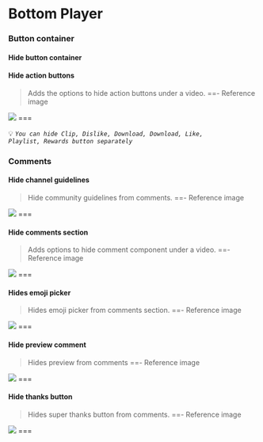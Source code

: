 # Bottom Player</summary>

### Button container

#### Hide button container

#### Hide action buttons
>Adds the options to hide action buttons under a video.
==- Reference image
<img src="https://raw.githubusercontent.com/kazimmt/RVX-Features/website/assets/youtube/bottom-player/hide-button-container.jpg" >
===

💡 <code><i>You can hide Clip, Dislike, Download, Download, Like, Playlist, Rewards button separately</i></code>

### Comments

#### Hide channel guidelines
>Hide community guidelines from comments.
==- Reference image
<img src="https://raw.githubusercontent.com/kazimmt/RVX-Features/website/assets/youtube/bottom-player/hide-channel-guidelines.jpg" >
===

#### Hide comments section
>Adds options to hide comment component under a video.
==- Reference image
<img src="https://raw.githubusercontent.com/kazimmt/RVX-Features/website/assets/youtube/bottom-player/hide-comment-section.jpg" >
===

#### Hides emoji picker
>Hides emoji picker from comments section.
==- Reference image
<img src="https://raw.githubusercontent.com/kazimmt/RVX-Features/website/assets/youtube/bottom-player/Hide-Emoji-Picker.jpg" >
===

#### Hide preview comment
>Hides preview from comments
==- Reference image
<img src="https://raw.githubusercontent.com/kazimmt/RVX-Features/website/assets/youtube/bottom-player/hide-preview-comment.jpg" >
===

#### Hide thanks button
>Hides super thanks button from comments.
==- Reference image
<img src="https://raw.githubusercontent.com/kazimmt/RVX-Features/website/assets/youtube/bottom-player/hide-thanks-button.jpg" >
===
